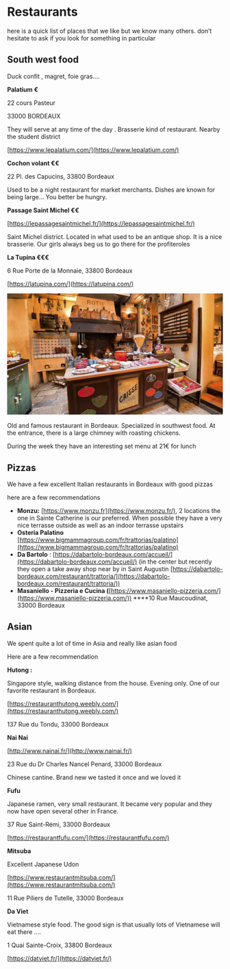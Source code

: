 # Restaurants

here is a quick list of places that we like but we know many others. don’t hesitate to ask if you look for something in particular

## South west food

Duck confit , magret, foie gras…. 

**Palatium €**

22 cours Pasteur

33000 BORDEAUX

They will serve at any time of the day . Brasserie kind of restaurant. Nearby the student district 

[https://www.lepalatium.com/](https://www.lepalatium.com/)

**Cochon volant €€**

22 Pl. des Capucins, 33800 Bordeaux

Used to be a night restaurant for market merchants. Dishes are known for being large… You better be hungry.

**Passage Saint Michel €€**

[https://lepassagesaintmichel.fr/](https://lepassagesaintmichel.fr/)

Saint Michel district. Located in what used to be an antique shop. It is a nice brasserie. Our girls always beg us to go there for the profiteroles

**La Tupina €€€**

6 Rue Porte de la Monnaie, 33800 Bordeaux

[https://latupina.com/](https://latupina.com/)

![Untitled](Restaurants%202b2ab7b718e1422c9766b906e7a5ec57/Untitled.png)

Old and famous restaurant in Bordeaux. Specialized in southwest food. At the entrance, there is a large chimney with roasting chickens. 

During the week they have an interesting set menu at 21€ for lunch

## Pizzas

We have a few excellent Italian restaurants in Bordeaux with good pizzas

here are a few recommendations

- **Monzu:** [https://www.monzu.fr](https://www.monzu.fr/), 2 locations the one in Sainte Catherine is our preferred. When possible they have a very nice terrasse outside as well as an indoor terrasse upstairs
- **Osteria Palatino** [https://www.bigmammagroup.com/fr/trattorias/palatino](https://www.bigmammagroup.com/fr/trattorias/palatino)
- **Da Bartolo** : [https://dabartolo-bordeaux.com/accueil/](https://dabartolo-bordeaux.com/accueil/) (in the center but recently they open a take away shop near by in Saint Augustin [https://dabartolo-bordeaux.com/restaurant/trattoria/](https://dabartolo-bordeaux.com/restaurant/trattoria/))
- **Masaniello - Pizzeria e Cucina (**[https://www.masaniello-pizzeria.com/](https://www.masaniello-pizzeria.com/))
****10 Rue Maucoudinat, 33000 Bordeaux

## Asian

We spent quite a lot of time in Asia and really like asian food 

Here are a few recommendation

**Hutong :** 

Singapore style, walking distance from the house. Evening only. One of our favorite restaurant in Bordeaux.

[https://restauranthutong.weebly.com/](https://restauranthutong.weebly.com/)

137 Rue du Tondu, 33000 Bordeaux

**Nai Nai** 

[http://www.nainai.fr/](http://www.nainai.fr/)

23 Rue du Dr Charles Nancel Penard, 33000 Bordeaux

Chinese cantine. Brand new we tasted it once and we loved it 

**Fufu**

Japanese ramen, very small restaurant. It became very popular and they now have open several other in France.

37 Rue Saint-Rémi, 33000 Bordeaux

[https://restaurantfufu.com/](https://restaurantfufu.com/)

**Mitsuba**

Excellent Japanese Udon

[https://www.restaurantmitsuba.com/](https://www.restaurantmitsuba.com/)

11 Rue Piliers de Tutelle, 33000 Bordeaux

**Da Viet**

Vietnamese style food. The good sign is that usually lots of Vietnamese will eat there ….

1 Quai Sainte-Croix, 33800 Bordeaux

[https://datviet.fr/](https://datviet.fr/)